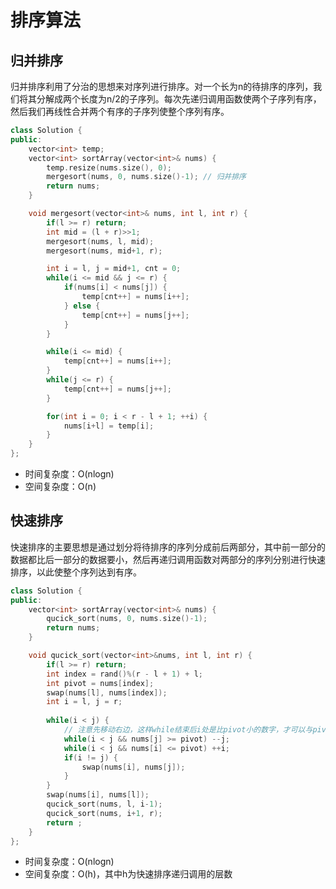 # 排序算法

## 归并排序

归并排序利用了分治的思想来对序列进行排序。对一个长为n的待排序的序列，我们将其分解成两个长度为n/2的子序列。每次先递归调用函数使两个子序列有序，然后我们再线性合并两个有序的子序列使整个序列有序。

```c++
class Solution {
public:
    vector<int> temp;
    vector<int> sortArray(vector<int>& nums) {
        temp.resize(nums.size(), 0);
        mergesort(nums, 0, nums.size()-1); // 归并排序
        return nums;
    }

    void mergesort(vector<int>& nums, int l, int r) {
        if(l >= r) return;
        int mid = (l + r)>>1;
        mergesort(nums, l, mid);
        mergesort(nums, mid+1, r);

        int i = l, j = mid+1, cnt = 0;
        while(i <= mid && j <= r) {
            if(nums[i] < nums[j]) {
                temp[cnt++] = nums[i++];
            } else {
                temp[cnt++] = nums[j++];
            }
        }

        while(i <= mid) {
            temp[cnt++] = nums[i++];
        }
        while(j <= r) {
            temp[cnt++] = nums[j++];
        }

        for(int i = 0; i < r - l + 1; ++i) {
            nums[i+l] = temp[i];
        }
    }
};
```

- 时间复杂度：O(nlogn)
- 空间复杂度：O(n)

## 快速排序

快速排序的主要思想是通过划分将待排序的序列分成前后两部分，其中前一部分的数据都比后一部分的数据要小，然后再递归调用函数对两部分的序列分别进行快速排序，以此使整个序列达到有序。

```c++
class Solution {
public:
    vector<int> sortArray(vector<int>& nums) {
        qucick_sort(nums, 0, nums.size()-1);
        return nums;
    }

    void qucick_sort(vector<int>&nums, int l, int r) {
        if(l >= r) return;
        int index = rand()%(r - l + 1) + l;
        int pivot = nums[index];
        swap(nums[l], nums[index]);
        int i = l, j = r;
        
        while(i < j) {
            // 注意先移动右边，这样while结束后i处是比pivot小的数字，才可以与pivot交换
            while(i < j && nums[j] >= pivot) --j;
            while(i < j && nums[i] <= pivot) ++i;
            if(i != j) {
                swap(nums[i], nums[j]);
            }
        }
        swap(nums[i], nums[l]);
        qucick_sort(nums, l, i-1);
        qucick_sort(nums, i+1, r);
        return ;
    }
};
```

- 时间复杂度：O(nlogn)
- 空间复杂度：O(h)，其中h为快速排序递归调用的层数